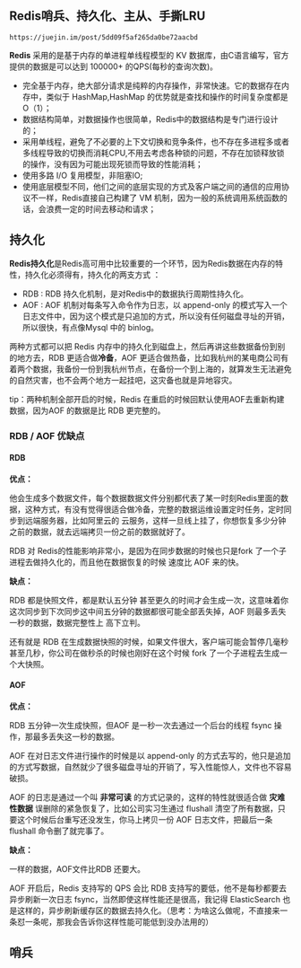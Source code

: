 ## Redis哨兵、持久化、主从、手撕LRU ##

    https://juejin.im/post/5dd09f5af265da0be72aacbd

**Redis** 采用的是基于内存的单进程单线程模型的 KV 数据库，由C语言编写，官方提供的数据是可以达到 100000+ 的QPS(每秒的查询次数)。


- 完全基于内存，绝大部分请求是纯粹的内存操作，非常快速。它的数据存在内存中，类似于 HashMap,HashMap 的优势就是查找和操作的时间复杂度都是 O（1）；
- 数据结构简单，对数据操作也很简单，Redis中的数据结构是专门进行设计的；
- 采用单线程，避免了不必要的上下文切换和竞争条件，也不存在多进程多或者多线程导致的切换而消耗CPU,不用去考虑各种锁的问题，不存在加锁释放锁的操作，没有因为可能出现死锁而导致的性能消耗；
- 使用多路 I/O 复用模型，非阻塞IO;
- 使用底层模型不同，他们之间的底层实现的方式及客户端之间的通信的应用协议不一样，Redis直接自己构建了 VM 机制，因为一般的系统调用系统函数的话，会浪费一定的时间去移动和请求；

## 持久化 ##

**Redis持久化**是Redis高可用中比较重要的一个环节，因为Redis数据在内存的特性，持久化必须得有，持久化的两支方式  ：

- RDB : RDB 持久化机制，是对Redis中的数据执行周期性持久化。
- AOF : AOF 机制对每条写入命令作为日志，以 append-only 的模式写入一个日志文件中，因为这个模式是只追加的方式，所以没有任何磁盘寻址的开销，所以很快，有点像Mysql 中的 binlog。

两种方式都可以把 Redis 内存中的持久化到磁盘上，然后再讲这些数据备份到别的地方去，RDB 更适合做**冷备**，AOF 更适合做热备，比如我杭州的某电商公司有着两个数据，我备份一份到我杭州节点，在备份一个到上海的，就算发生无法避免的自然灾害，也不会两个地方一起挂吧，这灾备也就是异地容灾。

tip：两种机制全部开启的时候，Redis 在重启的时候回默认使用AOF去重新构建数据，因为AOF 的数据是比 RDB 更完整的。

### RDB / AOF 优缺点 ###

#### RDB ####

**优点：**

他会生成多个数据文件，每个数据数据文件分别都代表了某一时刻Redis里面的数据，这种方式，有没有觉得很适合做冷备，完整的数据运维设置定时任务，定时同步到远端服务器，比如阿里云的 云服务，这样一旦线上挂了，你想恢复多少分钟之前的数据，就去远端拷贝一份之前的数据就好了。

RDB 对 Redis的性能影响非常小，是因为在同步数据的时候也只是fork 了一个子进程去做持久化的，而且他在数据恢复的时候 速度比 AOF 来的快。

**缺点：**

RDB 都是快照文件，都是默认五分钟 甚至更久的时间才会生成一次，这意味着你这次同步到下次同步这中间五分钟的数据都很可能全部丢失掉，AOF 则最多丢失一秒的数据，数据完整性上 高下立判。

还有就是 RDB 在生成数据快照的时候，如果文件很大，客户端可能会暂停几毫秒 甚至几秒，你公司在做秒杀的时候也刚好在这个时候 fork 了一个子进程去生成一个大快照。

#### AOF ####

**优点：**

RDB 五分钟一次生成快照，但AOF 是一秒一次去通过一个后台的线程 fsync 操作，那最多丢失这一秒的数据。

AOF 在对日志文件进行操作的时候是以 append-only 的方式去写的，他只是追加的方式写数据，自然就少了很多磁盘寻址的开销了，写入性能惊人，文件也不容易破损。

AOF 的日志是通过一个叫 **非常可读** 的方式记录的，这样的特性就很适合做 **灾难性数据** 误删除的紧急恢复了，比如公司实习生通过 flushall 清空了所有数据，只要这个时候后台重写还没发生，你马上拷贝一份 AOF 日志文件，把最后一条 flushall 命令删了就完事了。

**缺点：**

一样的数据，AOF文件比RDB 还要大。

AOF 开启后，Redis 支持写的 QPS 会比 RDB 支持写的要低，他不是每秒都要去异步刷新一次日志 fsync，当然即使这样性能还是很高，我记得 ElasticSearch 也是这样的，异步刷新缓存区的数据去持久化。（思考：为啥这么做呢，不直接来一条怼一条呢，那我会告诉你这样性能可能低到没办法用的）

## 哨兵 ##





